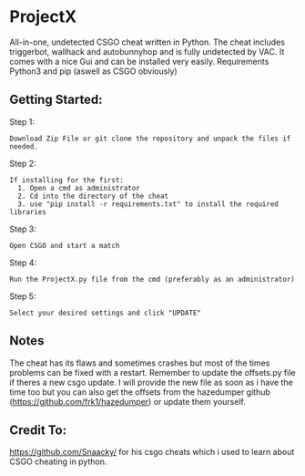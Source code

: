 # ProjectX
All-in-one, undetected CSGO cheat written in Python.
The cheat includes triggerbot, wallhack and autobunnyhop and is fully undetected by VAC. It comes with a nice Gui and can be installed very easily.
Requirements Python3 and pip (aswell as CSGO obviously)

## Getting Started:

Step 1:
```
Download Zip File or git clone the repository and unpack the files if needed.
```

Step 2:
```
If installing for the first:
  1. Open a cmd as administrator
  2. Cd into the directory of the cheat
  3. use "pip install -r requirements.txt" to install the required libraries
 ```
 
Step 3:
```
Open CSGO and start a match
```

Step 4:
```
Run the ProjectX.py file from the cmd (preferably as an administrator)
```

Step 5:
```
Select your desired settings and click "UPDATE"
```

## Notes
The cheat has its flaws and sometimes crashes but most of the times problems can be fixed with a restart.
Remember to update the offsets.py file if theres a new csgo update. I will provide the new file as soon as i have the time too but you can also get the offsets from the hazedumper github (https://github.com/frk1/hazedumper) or update them yourself.

## Credit To: 
https://github.com/Snaacky/ for his csgo cheats which i used to learn about CSGO cheating in python.



